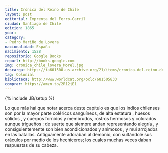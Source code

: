 ```yaml
---
title: Crónica del Reino de Chile
layout: post	
editorial: Imprenta del Ferro-Carril
ciudad: Santiago de Chile
edicion: 1865
year: ‎ 
category: 
- Pedro Mariño de Lovera
nacionalidad: España
nacimiento: 1528
repositorio: Google Books
repurl: http://books.google.com
img: cronica_chile_lovera_Morel.jpg
descarga: https://ia601500.us.archive.org/21/items/cronica-del-reino-de-chile/Cr%C3%B3nica_del_reino_de_Chile.pdf
tag: Colonial
biblioteca: http://www.worldcat.org/oclc/681505833
comprar: https://amzn.to/2R12jE1
---
```

{% include JB/setup %}

Lo que más hai que notar acerca deste capítulo es que los indios chilenses son por la mayor parte coléricos sanguíneos, de alta estatura , huesos sólidos , y cuerpos fornidos y membrudos, rostros hermosos y colorados aunque trigueños : de suerte que siempre andan representando alegría , y consiguientemente son bien acondicionados y animosos , y mui arrojados en las batallas. Antiguamente adoraban al demonio, con sultándole sus oráculos por medio de los hechiceros; los cuales muchas veces daban respuestas de su cabeza.

